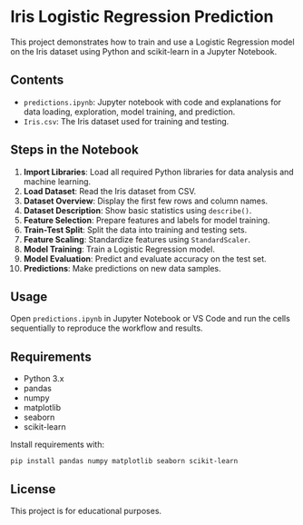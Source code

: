 # Iris Logistic Regression Prediction

This project demonstrates how to train and use a Logistic Regression model on the Iris dataset using Python and scikit-learn in a Jupyter Notebook.

## Contents
- `predictions.ipynb`: Jupyter notebook with code and explanations for data loading, exploration, model training, and prediction.
- `Iris.csv`: The Iris dataset used for training and testing.

## Steps in the Notebook
1. **Import Libraries**: Load all required Python libraries for data analysis and machine learning.
2. **Load Dataset**: Read the Iris dataset from CSV.
3. **Dataset Overview**: Display the first few rows and column names.
4. **Dataset Description**: Show basic statistics using `describe()`.
5. **Feature Selection**: Prepare features and labels for model training.
6. **Train-Test Split**: Split the data into training and testing sets.
7. **Feature Scaling**: Standardize features using `StandardScaler`.
8. **Model Training**: Train a Logistic Regression model.
9. **Model Evaluation**: Predict and evaluate accuracy on the test set.
10. **Predictions**: Make predictions on new data samples.

## Usage
Open `predictions.ipynb` in Jupyter Notebook or VS Code and run the cells sequentially to reproduce the workflow and results.

## Requirements
- Python 3.x
- pandas
- numpy
- matplotlib
- seaborn
- scikit-learn

Install requirements with:
```
pip install pandas numpy matplotlib seaborn scikit-learn
```

## License
This project is for educational purposes.
